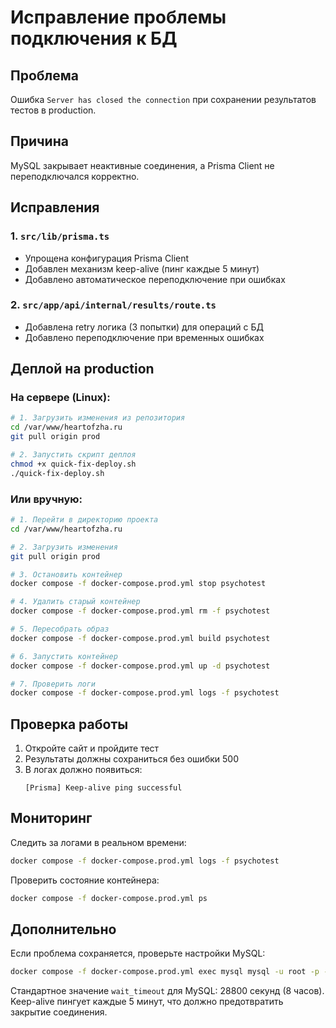 # Исправление проблемы подключения к БД

## Проблема
Ошибка `Server has closed the connection` при сохранении результатов тестов в production.

## Причина
MySQL закрывает неактивные соединения, а Prisma Client не переподключался корректно.

## Исправления

### 1. `src/lib/prisma.ts`
- Упрощена конфигурация Prisma Client
- Добавлен механизм keep-alive (пинг каждые 5 минут)
- Добавлено автоматическое переподключение при ошибках

### 2. `src/app/api/internal/results/route.ts`
- Добавлена retry логика (3 попытки) для операций с БД
- Добавлено переподключение при временных ошибках

## Деплой на production

### На сервере (Linux):

```bash
# 1. Загрузить изменения из репозитория
cd /var/www/heartofzha.ru
git pull origin prod

# 2. Запустить скрипт деплоя
chmod +x quick-fix-deploy.sh
./quick-fix-deploy.sh
```

### Или вручную:

```bash
# 1. Перейти в директорию проекта
cd /var/www/heartofzha.ru

# 2. Загрузить изменения
git pull origin prod

# 3. Остановить контейнер
docker compose -f docker-compose.prod.yml stop psychotest

# 4. Удалить старый контейнер
docker compose -f docker-compose.prod.yml rm -f psychotest

# 5. Пересобрать образ
docker compose -f docker-compose.prod.yml build psychotest

# 6. Запустить контейнер
docker compose -f docker-compose.prod.yml up -d psychotest

# 7. Проверить логи
docker compose -f docker-compose.prod.yml logs -f psychotest
```

## Проверка работы

1. Откройте сайт и пройдите тест
2. Результаты должны сохраниться без ошибки 500
3. В логах должно появиться:
   ```
   [Prisma] Keep-alive ping successful
   ```

## Мониторинг

Следить за логами в реальном времени:
```bash
docker compose -f docker-compose.prod.yml logs -f psychotest
```

Проверить состояние контейнера:
```bash
docker compose -f docker-compose.prod.yml ps
```

## Дополнительно

Если проблема сохраняется, проверьте настройки MySQL:
```bash
docker compose -f docker-compose.prod.yml exec mysql mysql -u root -p -e "SHOW VARIABLES LIKE 'wait_timeout';"
```

Стандартное значение `wait_timeout` для MySQL: 28800 секунд (8 часов).
Keep-alive пингует каждые 5 минут, что должно предотвратить закрытие соединения.

